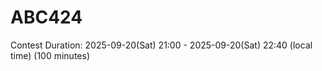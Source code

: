 # ABC424

Contest Duration: 2025-09-20(Sat) 21:00 - 2025-09-20(Sat) 22:40 (local time) (100 minutes) 
